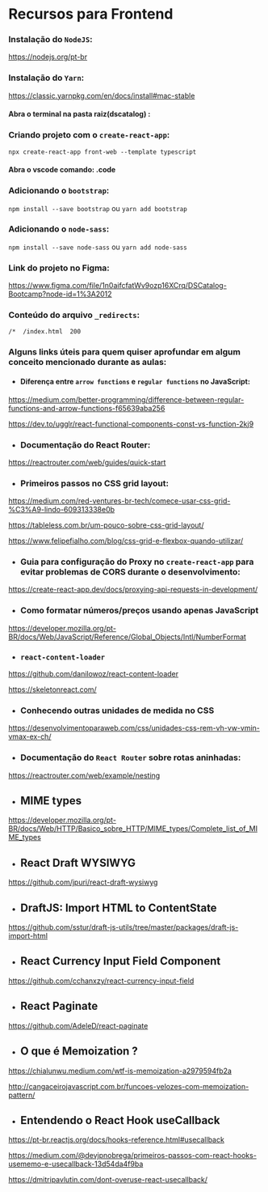# Recursos para Frontend

### Instalação do `NodeJS`:

https://nodejs.org/pt-br

### Instalação do `Yarn`:

https://classic.yarnpkg.com/en/docs/install#mac-stable

#### Abra o terminal na pasta raiz(dscatalog) :

### Criando projeto com o `create-react-app`:

`npx create-react-app front-web --template typescript`

#### Abra o vscode comando:  .code

### Adicionando o `bootstrap`:

`npm install --save bootstrap` ou `yarn add bootstrap`

### Adicionando o `node-sass`:

`npm install --save node-sass` ou `yarn add node-sass`

### Link do projeto no Figma: 

https://www.figma.com/file/1n0aifcfatWv9ozp16XCrq/DSCatalog-Bootcamp?node-id=1%3A2012

### Conteúdo do arquivo `_redirects`:

`/*  /index.html  200`

### Alguns links úteis para quem quiser aprofundar em algum conceito mencionado durante as aulas:

- #### Diferença entre `arrow functions` e `regular functions` no JavaScript:
https://medium.com/better-programming/difference-between-regular-functions-and-arrow-functions-f65639aba256

https://dev.to/ugglr/react-functional-components-const-vs-function-2kj9

- ### Documentação do React Router: 
https://reactrouter.com/web/guides/quick-start

- ### Primeiros passos no CSS grid layout:
https://medium.com/red-ventures-br-tech/comece-usar-css-grid-%C3%A9-lindo-609313338e0b

https://tableless.com.br/um-pouco-sobre-css-grid-layout/

https://www.felipefialho.com/blog/css-grid-e-flexbox-quando-utilizar/

- ### Guia para configuração do Proxy no `create-react-app` para evitar problemas de CORS durante o desenvolvimento:
https://create-react-app.dev/docs/proxying-api-requests-in-development/

- ### Como formatar números/preços usando apenas JavaScript
https://developer.mozilla.org/pt-BR/docs/Web/JavaScript/Reference/Global_Objects/Intl/NumberFormat

- ### `react-content-loader`
https://github.com/danilowoz/react-content-loader

https://skeletonreact.com/

- ### Conhecendo outras unidades de medida no CSS
https://desenvolvimentoparaweb.com/css/unidades-css-rem-vh-vw-vmin-vmax-ex-ch/

- ### Documentação do `React Router` sobre rotas aninhadas:
https://reactrouter.com/web/example/nesting

- ## MIME types
https://developer.mozilla.org/pt-BR/docs/Web/HTTP/Basico_sobre_HTTP/MIME_types/Complete_list_of_MIME_types

- ## React Draft WYSIWYG
https://github.com/jpuri/react-draft-wysiwyg

- ## DraftJS: Import HTML to ContentState
https://github.com/sstur/draft-js-utils/tree/master/packages/draft-js-import-html

- ## React Currency Input Field Component
https://github.com/cchanxzy/react-currency-input-field

- ## React Paginate
https://github.com/AdeleD/react-paginate

- ## O que é Memoization ?
https://chialunwu.medium.com/wtf-is-memoization-a2979594fb2a

http://cangaceirojavascript.com.br/funcoes-velozes-com-memoization-pattern/

- ## Entendendo o React Hook useCallback
https://pt-br.reactjs.org/docs/hooks-reference.html#usecallback

https://medium.com/@devjpnobrega/primeiros-passos-com-react-hooks-usememo-e-usecallback-13d54da4f9ba

https://dmitripavlutin.com/dont-overuse-react-usecallback/
